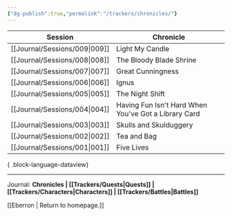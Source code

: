 ```yaml
---
{"dg-publish":true,"permalink":"/trackers/chronicles/"}
---
```


| Session                          | Chronicle                                            |
| -------------------------------- | ---------------------------------------------------- |
| [[Journal/Sessions/009\|009]] | Light My Candle                                      |
| [[Journal/Sessions/008\|008]] | The Bloody Blade Shrine                              |
| [[Journal/Sessions/007\|007]] | Great Cunningness                                    |
| [[Journal/Sessions/006\|006]] | Ignus                                                |
| [[Journal/Sessions/005\|005]] | The Night Shift                                      |
| [[Journal/Sessions/004\|004]] | Having Fun Isn't Hard When You've Got a Library Card |
| [[Journal/Sessions/003\|003]] | Skulls and Skulduggery                               |
| [[Journal/Sessions/002\|002]] | Tea and Bag                                          |
| [[Journal/Sessions/001\|001]] | Five Lives                                           |

{ .block-language-dataview}

---

Journal: **Chronicles | [[Trackers/Quests\|Quests]] |  [[Trackers/Characters\|Characters]] | [[Trackers/Battles\|Battles]]**

[[Eberron \| Return to homepage.]]